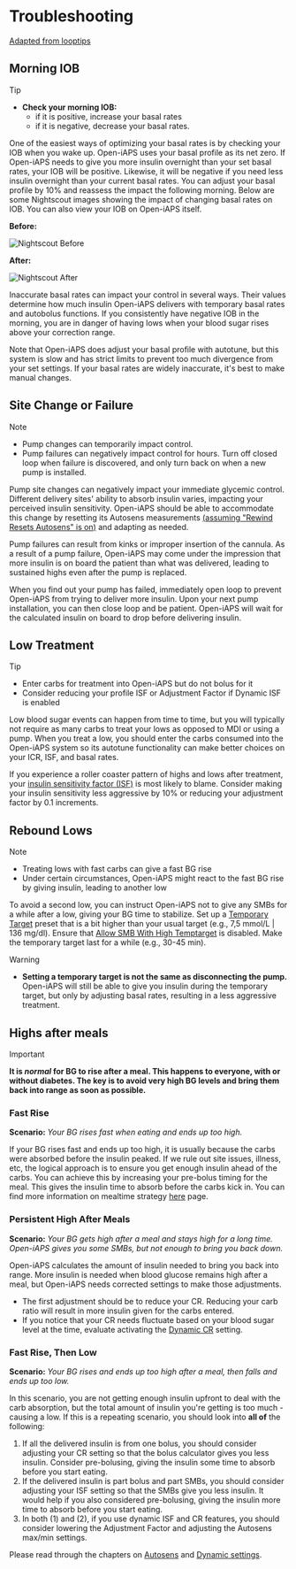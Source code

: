 # Troubleshooting
[Adapted from looptips](https://loopkit.github.io/looptips/how-to/think-like-loop/)

## Morning IOB

> [!TIP]
>  - **Check your morning IOB:**
>    - if it is positive, increase your basal rates
>    - if it is negative, decrease your basal rates.

One of the easiest ways of optimizing your basal rates is by checking your IOB when you wake up. Open-iAPS uses your basal profile as its net zero. If Open-iAPS needs to give you more insulin overnight than your set basal rates, your IOB will be positive. Likewise, it will be negative if you need less insulin overnight than your current basal rates. You can adjust your basal profile by 10% and reassess the impact the following morning. Below are some Nightscout images showing the impact of changing basal rates on IOB. You can also view your IOB on Open-iAPS itself.

**Before:**

![Nightscout Before](https://github.com/nightscout/Open-iAPS-docs/assets/31315442/1e0e2488-3f10-43d0-8eeb-66632bb26bfa)

**After:**

![Nightscout After](https://github.com/nightscout/Open-iAPS-docs/assets/31315442/532244a0-2ec8-443a-8c4e-a7e0a0fc0887)

Inaccurate basal rates can impact your control in several ways. Their values determine how much insulin Open-iAPS delivers with temporary basal rates and autobolus functions. If you consistently have negative IOB in the morning, you are in danger of having lows when your blood sugar rises above your correction range.

Note that Open-iAPS does adjust your basal profile with autotune, but this system is slow and has strict limits to prevent too much divergence from your set settings. If your basal rates are widely inaccurate, it's best to make manual changes. 

## Site Change or Failure

> [!NOTE]
>  - Pump changes can temporarily impact control. 
>  - Pump failures can negatively impact control for hours. Turn off closed loop when failure is discovered, and only turn back on when a new pump is installed.

Pump site changes can negatively impact your immediate glycemic control. Different delivery sites' ability to absorb insulin varies, impacting your perceived insulin sensitivity. Open-iAPS should be able to accommodate this change by resetting its Autosens measurements [(assuming "Rewind Resets Autosens" is on)](../settings/configuration/preferences/othersettings.md) and adapting as needed.

Pump failures can result from kinks or improper insertion of the cannula. As a result of a pump failure, Open-iAPS may come under the impression that more insulin is on board the patient than what was delivered, leading to sustained highs even after the pump is replaced. 

When you find out your pump has failed, immediately open loop to prevent Open-iAPS from trying to deliver more insulin. Upon your next pump installation, you can then close loop and be patient. Open-iAPS will wait for the calculated insulin on board to drop before delivering insulin.

## Low Treatment

> [!TIP]
>  - Enter carbs for treatment into Open-iAPS but do not bolus for it
>  - Consider reducing your profile ISF or Adjustment Factor if Dynamic ISF is enabled

Low blood sugar events can happen from time to time, but you will typically not require as many carbs to treat your lows as opposed to MDI or using a pump. When you treat a low, you should enter the carbs consumed into the Open-iAPS system so its autotune functionality can make better choices on your ICR, ISF, and basal rates.

If you experience a roller coaster pattern of highs and lows after treatment, your [insulin sensitivity factor (ISF)](../settings/configuration/insulinsensitivities.md) is most likely to blame. Consider making your insulin sensitivity less aggressive by 10% or reducing your adjustment factor by 0.1 increments. 

## Rebound Lows

> [!NOTE]
> - Treating lows with fast carbs can give a fast BG rise
> - Under certain circumstances, Open-iAPS might react to the fast BG rise by giving insulin, leading to another low

To avoid a second low, you can instruct Open-iAPS not to give any SMBs for a while after a low, giving your BG time to stabilize. Set up a [Temporary Target](./temptarget.md) preset that is a bit higher than your usual target (e.g., 7,5 mmol/L | 136 mg/dl). Ensure that [Allow SMB With High Temptarget](../settings/configuration/preferences/smbsettings.md) is disabled. Make the temporary target last for a while (e.g., 30-45 min).

> [!WARNING]
> - **Setting a temporary target is not the same as disconnecting the pump.** Open-iAPS will still be able to give you insulin during the temporary target, but only by adjusting basal rates, resulting in a less aggressive treatment.

## Highs after meals

> [!IMPORTANT]
**It is _normal_ for BG to rise after a meal. This happens to everyone, with or without diabetes. The key is to avoid very high BG levels and bring them back into range as soon as possible.**

### Fast Rise

**Scenario:** _Your BG rises fast when eating and ends up too high._

If your BG rises fast and ends up too high, it is usually because the carbs were absorbed before the insulin peaked. If we rule out site issues, illness, etc, the logical approach is to ensure you get enough insulin ahead of the carbs. You can achieve this by increasing your pre-bolus timing for the meal. This gives the insulin time to absorb before the carbs kick in. You can find more information on mealtime strategy [here](../Configuration/transition-qa.md#what-s-all-that-talk-about-changing-the-way-i-think) page.

### Persistent High After Meals

**Scenario:** _Your BG gets high after a meal and stays high for a long time. Open-iAPS gives you some SMBs, but not enough to bring you back down._

Open-iAPS calculates the amount of insulin needed to bring you back into range. More insulin is needed when blood glucose remains high after a meal, but Open-iAPS needs corrected settings to make those adjustments. 

- The first adjustment should be to reduce your CR. Reducing your carb ratio will result in more insulin given for the carbs entered.
- If you notice that your CR needs fluctuate based on your blood sugar level at the time, evaluate activating the [Dynamic CR](https://github.com/nightscout/Open-iAPS-docs/blob/Operate-Folder-Updates/docs/EN/settings/configuration/preferences/dynamicsettings.md#enable-dynamic-cr) setting. 

### Fast Rise, Then Low

**Scenario:** _Your BG rises and ends up too high after a meal, then falls and ends up too low._

In this scenario, you are not getting enough insulin upfront to deal with the carb absorption, but the total amount of insulin you're getting is too much - causing a low. If this is a repeating scenario, you should look into <b>all of</b> the following:

1. If all the delivered insulin is from one bolus, you should consider adjusting your CR setting so that the bolus calculator gives you less insulin. Consider pre-bolusing, giving the insulin some time to absorb before you start eating.
2. If the delivered insulin is part bolus and part SMBs, you should consider adjusting your ISF setting so that the SMBs give you less insulin. It would help if you also considered pre-bolusing, giving the insulin more time to absorb before you start eating.
3. In both (1) and (2), if you use dynamic ISF and CR features, you should consider lowering the Adjustment Factor and adjusting the Autosens max/min settings.

Please read through the chapters on [Autosens](../settings/configuration/concepts/autosens-dynamic.md) and [Dynamic settings](../settings/configuration/preferences/dynamicsettings.md).
